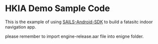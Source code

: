 # HKIA Demo Sample Code
This is the example of using [SAILS-Android-SDK](https://github.com/richjing/SAILS-Android-SDK) to build a fatasitc indoor navigation app.

please remember to import engine-release.aar file into enigne folder. 
